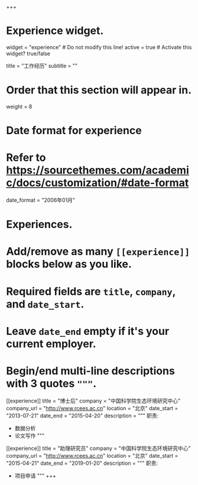 +++
# Experience widget.
widget = "experience"  # Do not modify this line!
active = true  # Activate this widget? true/false

title = "工作经历"
subtitle = ""

# Order that this section will appear in.
weight = 8

# Date format for experience
#   Refer to https://sourcethemes.com/academic/docs/customization/#date-format
date_format = "2006年01月"

# Experiences.
#   Add/remove as many `[[experience]]` blocks below as you like.
#   Required fields are `title`, `company`, and `date_start`.
#   Leave `date_end` empty if it's your current employer.
#   Begin/end multi-line descriptions with 3 quotes `"""`.
[[experience]]
    title = "博士后"
    company = "中国科学院生态环境研究中心"
    company_url = "http://www.rcees.ac.cn"
    location = "北京"
    date_start = "2013-07-21"
    date_end = "2015-04-20"
    description = """
    职责:

  * 数据分析
  * 论文写作
  """

[[experience]]
    title = "助理研究员"
    company = "中国科学院生态环境研究中心"
    company_url = "http://www.rcees.ac.cn"
    location = "北京"
    date_start = "2015-04-21"
    date_end = "2019-01-20"
    description = """
    职责:

  * 项目申请
"""
+++
